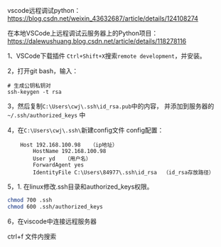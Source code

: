 vscode远程调试python：
https://blog.csdn.net/weixin_43632687/article/details/124108274

在本地VSCode上远程调试云服务器上的Python项目：
https://dalewushuang.blog.csdn.net/article/details/118278116


1、VSCode下载插件
`Ctrl+Shift+X`搜索`remote development`，并安装。

2，打开git bash，输入：
```
# 生成公钥私钥对
ssh-keygen -t rsa
```

3，然后复制`C:\Users\cwj\.ssh\id_rsa.pub`中的内容，
并添加到服务器的`~/.ssh/authorized_keys` 中

4，在`C:\Users\cwj\.ssh\`新建config文件
	config配置：
```
	Host 192.168.100.98   （ip地址）
	    HostName 192.168.100.98   
	    User yd   （用户名）
	    ForwardAgent yes
	    IdentityFile C:\Users\84977\.ssh\id_rsa  （id_rsa存放路径）
```
5，1.  在linux修改.ssh目录和authorized_keys权限。
```bash
chmod 700 .ssh
chmod 600 .ssh/authorized_keys
```

6，在viscode中连接远程服务器

ctrl+f 文件内搜索